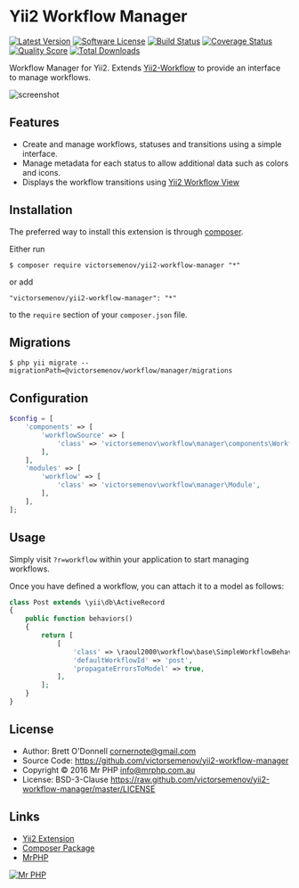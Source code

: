 # Yii2 Workflow Manager

[![Latest Version](https://img.shields.io/github/tag/victorsemenov/yii2-workflow-manager.svg?style=flat-square&label=release)](https://github.com/victorsemenov/yii2-workflow-manager/tags)
[![Software License](https://img.shields.io/badge/license-BSD-brightgreen.svg?style=flat-square)](LICENSE.md)
[![Build Status](https://img.shields.io/travis/victorsemenov/yii2-workflow-manager/master.svg?style=flat-square)](https://travis-ci.org/victorsemenov/yii2-workflow-manager)
[![Coverage Status](https://img.shields.io/scrutinizer/coverage/g/victorsemenov/yii2-workflow-manager.svg?style=flat-square)](https://scrutinizer-ci.com/g/victorsemenov/yii2-workflow-manager/code-structure)
[![Quality Score](https://img.shields.io/scrutinizer/g/victorsemenov/yii2-workflow-manager.svg?style=flat-square)](https://scrutinizer-ci.com/g/victorsemenov/yii2-workflow-manager)
[![Total Downloads](https://img.shields.io/packagist/dt/victorsemenov/yii2-workflow-manager.svg?style=flat-square)](https://packagist.org/packages/victorsemenov/yii2-workflow-manager)

Workflow Manager for Yii2. Extends [Yii2-Workflow](https://github.com/raoul2000/yii2-workflow/) to provide an interface
to manage workflows.

![screenshot](https://cloud.githubusercontent.com/assets/51875/17660161/a351c124-6316-11e6-8e2b-28340fe6dc8d.png)


## Features

* Create and manage workflows, statuses and transitions using a simple interface.
* Manage metadata for each status to allow additional data such as colors and icons.
* Displays the workflow transitions using [Yii2 Workflow View](https://github.com/raoul2000/yii2-workflow-view)


## Installation

The preferred way to install this extension is through [composer](http://getcomposer.org/download/).

Either run

```
$ composer require victorsemenov/yii2-workflow-manager "*"
```

or add

```
"victorsemenov/yii2-workflow-manager": "*"
```

to the `require` section of your `composer.json` file.


## Migrations

```
$ php yii migrate --migrationPath=@victorsemenov/workflow/manager/migrations
```


## Configuration

```php
$config = [
    'components' => [
        'workflowSource' => [
            'class' => 'victorsemenov\workflow\manager\components\WorkflowDbSource',
        ],
    ],
    'modules' => [
        'workflow' => [
            'class' => 'victorsemenov\workflow\manager\Module',
        ],
    ],
];
```


## Usage

Simply visit `?r=workflow` within your application to start managing workflows.

Once you have defined a workflow, you can attach it to a model as follows:

```php
class Post extends \yii\db\ActiveRecord
{
    public function behaviors()
    {
        return [
            [
                'class' => \raoul2000\workflow\base\SimpleWorkflowBehavior::className(),
                'defaultWorkflowId' => 'post',
                'propagateErrorsToModel' => true,
            ],
        ];
    }
}
```


## License

- Author: Brett O'Donnell <cornernote@gmail.com>
- Source Code: https://github.com/victorsemenov/yii2-workflow-manager
- Copyright © 2016 Mr PHP <info@mrphp.com.au>
- License: BSD-3-Clause https://raw.github.com/victorsemenov/yii2-workflow-manager/master/LICENSE


## Links

- [Yii2 Extension](http://www.yiiframework.com/extension/yii2-workflow-manager)
- [Composer Package](https://packagist.org/packages/victorsemenov/yii2-workflow-manager)
- [MrPHP](http://mrphp.com.au)

[![Mr PHP](https://raw.github.com/victorsemenov/mrphp-assets/master/img/code-banner.png)](http://mrphp.com.au) 

